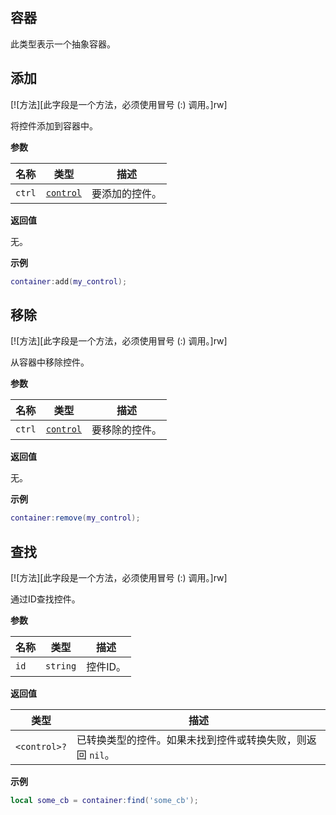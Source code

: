 ## 容器

此类型表示一个抽象容器。

## 添加

[![方法][此字段是一个方法，必须使用冒号 (:) 调用。]rw]

将控件添加到容器中。

**参数**

| 名称 | 类型 | 描述 |
| ---- | ---- | ----------- |
| `ctrl` | [`control`](/api/gui/control "此类型表示一个抽象的GUI控件") | 要添加的控件。 |

**返回值**

无。

**示例**

```lua
container:add(my_control);
```

## 移除

[![方法][此字段是一个方法，必须使用冒号 (:) 调用。]rw]

从容器中移除控件。

**参数**

| 名称 | 类型 | 描述 |
| ---- | ---- | ----------- |
| `ctrl` | [`control`](/api/gui/control "此类型表示一个抽象的GUI控件") | 要移除的控件。 |

**返回值**

无。

**示例**

```lua
container:remove(my_control);
```

## 查找

[![方法][此字段是一个方法，必须使用冒号 (:) 调用。]rw]

通过ID查找控件。

**参数**

| 名称 | 类型 | 描述 |
| ---- | ---- | ----------- |
| `id` | `string` | 控件ID。 |

**返回值**

| 类型 | 描述 |
| ---- | ----------- |
| `<control>?` | 已转换类型的控件。如果未找到控件或转换失败，则返回 `nil`。 |

**示例**

```lua
local some_cb = container:find('some_cb');
```
``` 